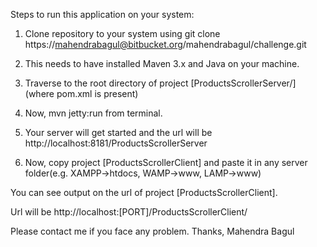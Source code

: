 Steps to run this application on your system: 

1. Clone repository to your system using git clone https://mahendrabagul@bitbucket.org/mahendrabagul/challenge.git
2. This needs to have installed Maven 3.x and Java on your machine.

3. Traverse to the root directory of project [ProductsScrollerServer/] (where pom.xml is present)

4. Now, mvn jetty:run from terminal.

5. Your server will get started and the url will be http://localhost:8181/ProductsScrollerServer

6. Now, copy project [ProductsScrollerClient] and paste it in any server folder(e.g. XAMPP->htdocs, WAMP->www, LAMP->www)

You can see output on the url of project [ProductsScrollerClient].

Url will be http://localhost:[PORT]/ProductsScrollerClient/

Please contact me if you face any problem.
Thanks, Mahendra Bagul